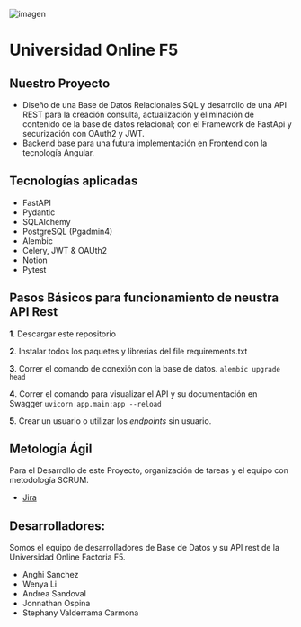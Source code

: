 ![imagen](https://user-images.githubusercontent.com/110174766/200622165-764b812a-c86f-4ffc-823f-ba7d43db282e.png)

# Universidad Online F5



## Nuestro Proyecto

- Diseño de una Base de Datos Relacionales SQL y desarrollo de una API REST para la creación consulta, actualización y eliminación de contenido de la base de datos relacional; con el Framework de FastApi y securización con OAuth2 y JWT. 
- Backend base para una futura implementación en Frontend con la tecnología Angular.




## Tecnologías aplicadas

- FastAPI
- Pydantic
- SQLAlchemy
- PostgreSQL (Pgadmin4)
- Alembic
- Celery, JWT & OAUth2
- Notion
- Pytest

## Pasos Básicos para funcionamiento de neustra API Rest

**1**. Descargar este repositorio 

**2**. Instalar todos los paquetes y librerias del file requirements.txt

**3**. Correr el comando de conexión con la base de datos.
`alembic upgrade head`

**4**. Correr el comando para visualizar el API y su documentación en Swagger
`uvicorn app.main:app --reload`

**5**. Crear un usuario o utilizar los *endpoints* sin usuario.


## Metología Ágil 

Para el Desarrollo de este Proyecto, organización de tareas y el equipo con metodología SCRUM.

- [Jira](https://apiproyectouniversidad.atlassian.net/jira/software/projects/PUA/boards/1) 

## Desarrolladores:

Somos el equipo de desarrolladores de Base de Datos y su API rest de la Universidad Online Factoria F5.

- Anghi Sanchez
- Wenya Li
- Andrea Sandoval
- Jonnathan Ospina
- Stephany Valderrama Carmona
